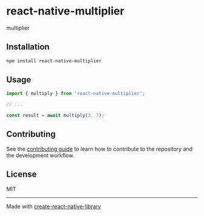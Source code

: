 # react-native-multiplier

multiplier

## Installation

```sh
npm install react-native-multiplier
```

## Usage

```js
import { multiply } from 'react-native-multiplier';

// ...

const result = await multiply(3, 7);
```

## Contributing

See the [contributing guide](CONTRIBUTING.md) to learn how to contribute to the repository and the development workflow.

## License

MIT

---

Made with [create-react-native-library](https://github.com/callstack/react-native-builder-bob)
